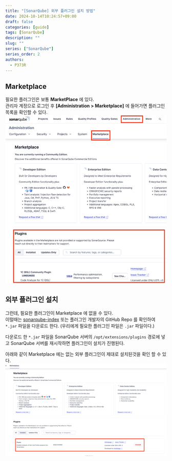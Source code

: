```yaml
---
title: "[SonarQube] 외부 플러그인 설치 방법"
date: 2024-10-14T10:24:57+09:00
draft: false
categories: [guide]
tags: [SonarQube]
description: ""
slug: ""
series: ["SonarQube"]
series_order: 2
authors:
  - P373R
---
```


## Marketplace
필요한 플러그인은 보통 **MarketPlace** 에 있다.  
관리자 계정으로 로그인 후 **[Administration > Marketplace]** 에 들어가면 플러그인 목록을 확인할 수 있다.  
![marketplace](./assets/sonarqube-marketplace.png)

## 외부 플러그인 설치
그런데, 필요한 플러그인이 Marketplace 에 없을 수 있다.  
이럴때는 [sonarqube-index](https://www.sonarplugins.com/) 또는 플러그인 개발자의 GitHub Repo 를 확인하여 `*.jar` 파일을 다운로드 한다. (우리에게 필요한 플러그인 파일은 `.jar` 파일이다.)

다운로드 한 `*.jar` 파일을 SonarQube 서버의 `/opt/extensions/plugins` 경로에 넣고 SonarQube 서버를 재시작하면 플러그인이 설치가 진행된다.  

아래와 같이 Marketplace 에는 없는 외부 플러그인이 제대로 설치된것을 확인 할 수 있다.  
![installed](./assets/sonarqube-installed.png)